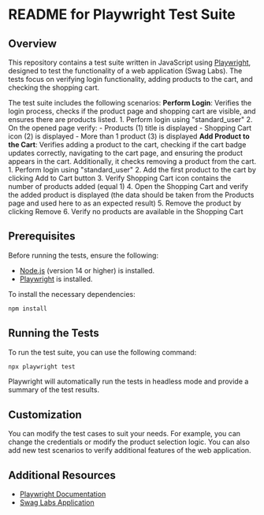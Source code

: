# README for Playwright Test Suite

## Overview

This repository contains a test suite written in JavaScript using [Playwright](https://playwright.dev/), designed to test the functionality of a web application (Swag Labs). The tests focus on verifying login functionality, adding products to the cart, and checking the shopping cart.

The test suite includes the following scenarios:
**Perform Login**: Verifies the login process, checks if the product page and shopping cart are visible, and ensures there are products listed.
    1. Perform login using "standard_user"
    2. On the opened page verify: 
        - Products (1) title is displayed
        - Shopping Cart icon (2) is displayed
        - More than 1 product (3) is displayed
**Add Product to the Cart**: Verifies adding a product to the cart, checking if the cart badge updates correctly, navigating to the cart page, and ensuring the product appears in the cart. Additionally, it checks removing a product from the cart.
    1. Perform login using "standard_user"
    2. Add the first product to the cart by clicking Add to Cart button
    3. Verify Shopping Cart icon contains the number of products added (equal 1)
    4. Open the Shopping Cart and verify the added product is displayed (the data should be taken from the Products page and used here to as an expected result)
    5. Remove the product by clicking Remove
    6. Verify no products are available in the Shopping Cart

## Prerequisites

Before running the tests, ensure the following:

- [Node.js](https://nodejs.org/) (version 14 or higher) is installed.
- [Playwright](https://playwright.dev/docs/intro) is installed.
  
To install the necessary dependencies:

```bash
npm install
```

## Running the Tests

To run the test suite, you can use the following command:

```bash
npx playwright test
```

Playwright will automatically run the tests in headless mode and provide a summary of the test results.

## Customization

You can modify the test cases to suit your needs. For example, you can change the credentials or modify the product selection logic. You can also add new test scenarios to verify additional features of the web application.

## Additional Resources

- [Playwright Documentation](https://playwright.dev/docs/intro)
- [Swag Labs Application](https://www.saucedemo.com/)